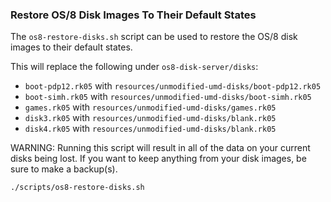### Restore OS/8 Disk Images To Their Default States
The `os8-restore-disks.sh` script can be used to restore the OS/8 disk images to their default states.

This will replace the following under `os8-disk-server/disks`:
* `boot-pdp12.rk05` with `resources/unmodified-umd-disks/boot-pdp12.rk05`
* `boot-simh.rk05` with `resources/unmodified-umd-disks/boot-simh.rk05`
* `games.rk05` with `resources/unmodified-umd-disks/games.rk05`
* `disk3.rk05` with `resources/unmodified-umd-disks/blank.rk05`
* `disk4.rk05` with `resources/unmodified-umd-disks/blank.rk05`

WARNING: Running this script will result in all of the data on your current disks being lost.
If you want to keep anything from your disk images, be sure to make a backup(s).
```
./scripts/os8-restore-disks.sh
```
